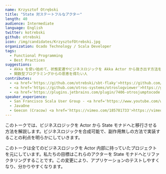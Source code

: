 ```yaml
---
name: Krzysztof Otrębski
title: "State 対ステートフルなアクター"
length: 40
audience: Intermediate
language: English
twitter: kotrebski
github: otrebski
icon: /img/candidates/KrzysztofOtrebski.jpg
organization: Ocado Technology / Scala Developer
tags:
  - Functional Programming
  - Best Practices
suggestions:
  - Akka を使い始めて、状態変遷やビジネスロジックを Akka Actor から抜き出す方法を模索している人
  - 関数型プログラミングからの恩恵を得たい人
contributes:
  - <a href='https://github.com/otrebski/sbt-flaky'>https://github.com/otrebski/sbt-flaky</a>
  - <a href='https://github.com/otros-systems/otroslogviewer'>https://github.com/otros-systems/otroslogviewer</a>
  - <a href='https://plugins.jetbrains.com/plugin/7406-otrosjumptocode'>https://plugins.jetbrains.com/plugin/7406-otrosjumptocode</a>
speaker_experience:
  - San Francisco Scala User Group - <a href='https://www.youtube.com/watch?v=g7LHqcMg6MI'>https://www.youtube.com/watch?v=g7LHqcMg6MI</a>
  - JavaOne
  - Geecon (Cracow) <a href='https://vimeo.com/185781733'>https://vimeo.com/185781733</a>, <a href='https://vimeo.com/131005763'>https://vimeo.com/131005763</a>
---
```

このトークでは、ビジネスロジックを Actor から State モナドへと移行させる方法を解説します。ビジネスロジックを合成可能で、副作用無しの方法で実装することの利点を明らかにしていきます。

このトークは全てのビジネスロジックを Actor 内部に持っていたプロジェクトを元にしています。私たちの目標はこれらのアクターを State モナドへとリファクタリングすることです。この変更により、アプリケーションのテストしやすくなり、分かりやすくなります。

